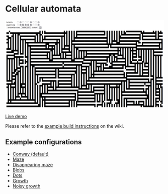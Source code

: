 # Cellular automata

![screenshot](https://raw.githubusercontent.com/thi-ng/umbrella/develop/assets/examples/cellular-automata.png)

[Live demo](https://demo.thi.ng/umbrella/cellular-automata/)

Please refer to the [example build
instructions](https://github.com/thi-ng/umbrella/wiki/Example-build-instructions)
on the wiki.

## Example configurations

- [Conway (default)](https://demo.thi.ng/umbrella/cellular-automata/#000100000-001100000)
- [Maze](https://demo.thi.ng/umbrella/cellular-automata/#000100000-001110000)
- [Disappearing maze](https://demo.thi.ng/umbrella/cellular-automata/#000111111-000001111)
- [Blobs](https://demo.thi.ng/umbrella/cellular-automata/#000010000-000011111)
- [Dots](https://demo.thi.ng/umbrella/cellular-automata/#000001111-111111110)
- [Growth](https://demo.thi.ng/umbrella/cellular-automata/#000101111-000001111)
- [Noisy growth](https://demo.thi.ng/umbrella/cellular-automata/#100101000-000001111)
